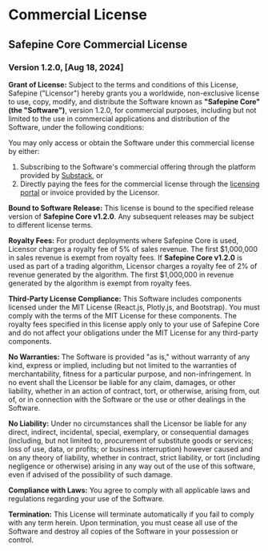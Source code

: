 # Commercial License

## Safepine Core Commercial License

### Version 1.2.0, [Aug 18, 2024]

**Grant of License:** Subject to the terms and conditions of this License, Safepine ("Licensor") hereby grants you a worldwide, non-exclusive license to use, copy, modify, and distribute the Software known as **"Safepine Core" (the "Software")**, version 1.2.0, for commercial purposes, including but not limited to the use in commercial applications and distribution of the Software, under the following conditions:

You may only access or obtain the Software under this commercial license by either:
1. Subscribing to the Software's commercial offering through the platform provided by [Substack](https://safepine.substack.com/), or
2. Directly paying the fees for the commercial license through the [licensing portal](https://safepine.co/) or invoice provided by the Licensor.

**Bound to Software Release:** This license is bound to the specified release version of **Safepine Core v1.2.0**. Any subsequent releases may be subject to different license terms.

**Royalty Fees:** For product deployments where Safepine Core is used, Licensor charges a royalty fee of 5% of sales revenue. The first $1,000,000 in sales revenue is exempt from royalty fees. If **Safepine Core v1.2.0** is used as part of a trading algorithm, Licensor charges a royalty fee of 2% of revenue generated by the algorithm. The first $1,000,000 in revenue generated by the algorithm is exempt from royalty fees.

**Third-Party License Compliance:** This Software includes components licensed under the MIT License (React.js, Plotly.js, and Bootstrap). You must comply with the terms of the MIT License for these components. The royalty fees specified in this license apply only to your use of Safepine Core and do not affect your obligations under the MIT License for any third-party components.

**No Warranties:** The Software is provided "as is," without warranty of any kind, express or implied, including but not limited to the warranties of merchantability, fitness for a particular purpose, and non-infringement. In no event shall the Licensor be liable for any claim, damages, or other liability, whether in an action of contract, tort, or otherwise, arising from, out of, or in connection with the Software or the use or other dealings in the Software.

**No Liability:** Under no circumstances shall the Licensor be liable for any direct, indirect, incidental, special, exemplary, or consequential damages (including, but not limited to, procurement of substitute goods or services; loss of use, data, or profits; or business interruption) however caused and on any theory of liability, whether in contract, strict liability, or tort (including negligence or otherwise) arising in any way out of the use of this software, even if advised of the possibility of such damage.

**Compliance with Laws:** You agree to comply with all applicable laws and regulations regarding your use of the Software.

**Termination:** This License will terminate automatically if you fail to comply with any term herein. Upon termination, you must cease all use of the Software and destroy all copies of the Software in your possession or control.
